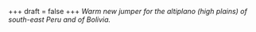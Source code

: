
+++
draft = false
+++
_Warm new jumper for the altiplano (high plains) of south-east Peru and of Bolivia._
